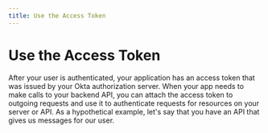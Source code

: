 ```yaml
---
title: Use the Access Token
---
```

# Use the Access Token

After your user is authenticated, your application has an access token that was issued by your Okta authorization server. When your app needs to make calls to your backend API, you can attach the access token to outgoing requests and use it to authenticate requests for resources on your server or API. As a hypothetical example, let's say that you have an API that gives us messages for our user.

<StackSelector snippet="usetoken"/>
